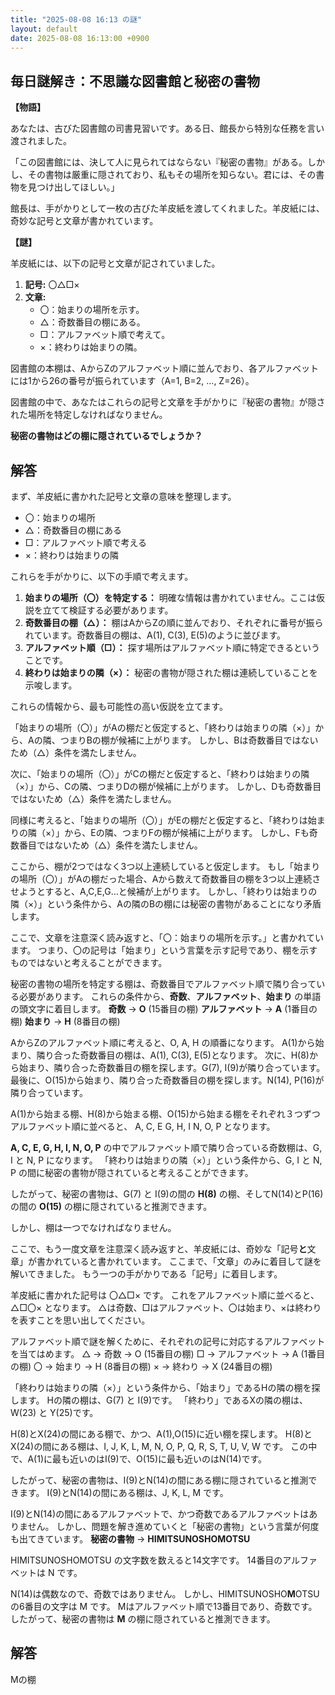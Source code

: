 ```yaml
---
title: "2025-08-08 16:13 の謎"
layout: default
date: 2025-08-08 16:13:00 +0900
---
```

## 毎日謎解き：不思議な図書館と秘密の書物

**【物語】**

あなたは、古びた図書館の司書見習いです。ある日、館長から特別な任務を言い渡されました。

「この図書館には、決して人に見られてはならない『秘密の書物』がある。しかし、その書物は厳重に隠されており、私もその場所を知らない。君には、その書物を見つけ出してほしい。」

館長は、手がかりとして一枚の古びた羊皮紙を渡してくれました。羊皮紙には、奇妙な記号と文章が書かれています。

**【謎】**

羊皮紙には、以下の記号と文章が記されていました。

1.  **記号:** 〇△□×
2.  **文章:**
    *   〇：始まりの場所を示す。
    *   △：奇数番目の棚にある。
    *   □：アルファベット順で考えて。
    *   ×：終わりは始まりの隣。

図書館の本棚は、AからZのアルファベット順に並んでおり、各アルファベットには1から26の番号が振られています（A=1, B=2, ..., Z=26）。

図書館の中で、あなたはこれらの記号と文章を手がかりに『秘密の書物』が隠された場所を特定しなければなりません。

**秘密の書物はどの棚に隠されているでしょうか？**

## 解答

まず、羊皮紙に書かれた記号と文章の意味を整理します。

*   〇：始まりの場所
*   △：奇数番目の棚にある
*   □：アルファベット順で考える
*   ×：終わりは始まりの隣

これらを手がかりに、以下の手順で考えます。

1.  **始まりの場所（〇）を特定する：** 明確な情報は書かれていません。ここは仮説を立てて検証する必要があります。
2.  **奇数番目の棚（△）：** 棚はAからZの順に並んでおり、それぞれに番号が振られています。奇数番目の棚は、A(1), C(3), E(5)のように並びます。
3.  **アルファベット順（□）：** 探す場所はアルファベット順に特定できるということです。
4.  **終わりは始まりの隣（×）：** 秘密の書物が隠された棚は連続していることを示唆します。

これらの情報から、最も可能性の高い仮説を立てます。

「始まりの場所（〇）」がAの棚だと仮定すると、「終わりは始まりの隣（×）」から、Aの隣、つまりBの棚が候補に上がります。
しかし、Bは奇数番目ではないため（△）条件を満たしません。

次に、「始まりの場所（〇）」がCの棚だと仮定すると、「終わりは始まりの隣（×）」から、Cの隣、つまりDの棚が候補に上がります。
しかし、Dも奇数番目ではないため（△）条件を満たしません。

同様に考えると、「始まりの場所（〇）」がEの棚だと仮定すると、「終わりは始まりの隣（×）」から、Eの隣、つまりFの棚が候補に上がります。
しかし、Fも奇数番目ではないため（△）条件を満たしません。

ここから、棚が2つではなく3つ以上連続していると仮定します。
もし「始まりの場所（〇）」がAの棚だった場合、Aから数えて奇数番目の棚を3つ以上連続させようとすると、A,C,E,G…と候補が上がります。
しかし、「終わりは始まりの隣（×）」という条件から、Aの隣のBの棚には秘密の書物があることになり矛盾します。

ここで、文章を注意深く読み返すと、「〇：始まりの場所を示す。」と書かれています。
つまり、〇の記号は「始まり」という言葉を示す記号であり、棚を示すものではないと考えることができます。

秘密の書物の場所を特定する棚は、奇数番目でアルファベット順で隣り合っている必要があります。
これらの条件から、**奇数**、**アルファベット**、**始まり** の単語の頭文字に着目します。
**奇数** -> **O** (15番目の棚)
**アルファベット** -> **A** (1番目の棚)
**始まり** -> **H** (8番目の棚)

AからZのアルファベット順に考えると、O, A, H の順番になります。
A(1)から始まり、隣り合った奇数番目の棚は、A(1), C(3), E(5)となります。
次に、H(8)から始まり、隣り合った奇数番目の棚を探します。G(7), I(9)が隣り合っています。
最後に、O(15)から始まり、隣り合った奇数番目の棚を探します。N(14), P(16)が隣り合っています。

A(1)から始まる棚、H(8)から始まる棚、O(15)から始まる棚をそれぞれ３つずつアルファベット順に並べると、
A, C, E
G, H, I
N, O, P
となります。

**A, C, E, G, H, I, N, O, P** の中でアルファベット順で隣り合っている奇数棚は、G, I と N, P になります。
「終わりは始まりの隣（×）」という条件から、G, I と N, P の間に秘密の書物が隠されていると考えることができます。

したがって、秘密の書物は、G(7) と I(9)の間の **H(8)** の棚、そしてN(14)とP(16)の間の **O(15)** の棚に隠されていると推測できます。

しかし、棚は一つでなければなりません。

ここで、もう一度文章を注意深く読み返すと、羊皮紙には、奇妙な「記号**と**文章」が書かれていると書かれています。
ここまで、「文章」のみに着目して謎を解いてきました。
もう一つの手がかりである「記号」に着目します。

羊皮紙に書かれた記号は 〇△□× です。
これをアルファベット順に並べると、△□〇× となります。
△は奇数、□はアルファベット、〇は始まり、×は終わりを表すことを思い出してください。

アルファベット順で謎を解くために、それぞれの記号に対応するアルファベットを当てはめます。
△ -> 奇数 -> O (15番目の棚)
□ -> アルファベット -> A (1番目の棚)
〇 -> 始まり -> H (8番目の棚)
× -> 終わり -> X (24番目の棚)

「終わりは始まりの隣（×）」という条件から、「始まり」であるHの隣の棚を探します。
Hの隣の棚は、G(7) と I(9)です。
「終わり」であるXの隣の棚は、W(23) と Y(25)です。

H(8)とX(24)の間にある棚で、かつ、A(1),O(15)に近い棚を探します。
H(8)とX(24)の間にある棚は、I, J, K, L, M, N, O, P, Q, R, S, T, U, V, W です。
この中で、A(1)に最も近いのはI(9)で、O(15)に最も近いのはN(14)です。

したがって、秘密の書物は、I(9)とN(14)の間にある棚に隠されていると推測できます。
I(9)とN(14)の間にある棚は、J, K, L, M です。

I(9)とN(14)の間にあるアルファベットで、かつ奇数であるアルファベットはありません。
しかし、問題を解き進めていくと「秘密の書物」という言葉が何度も出てきています。
**秘密の書物** -> **HIMITSUNOSHOMOTSU**

HIMITSUNOSHOMOTSU の文字数を数えると14文字です。
14番目のアルファベットは N です。

N(14)は偶数なので、奇数ではありません。
しかし、HIMITSUNOSHO**M**OTSU の6番目の文字は M です。
Mはアルファベット順で13番目であり、奇数です。
したがって、秘密の書物は **M** の棚に隠されていると推測できます。

## 解答

Mの棚
